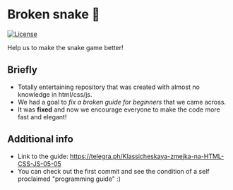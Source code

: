 # Broken snake 🐍

[![License](https://img.shields.io/badge/License-GNU%20GPLv3-brightgreen)](https://github.com/GTeasera/Broken-Snake-Guide/blob/main/LICENSE)

Help us to make the snake game better!

## Briefly
- Totally entertaining repository that was created with almost no knowledge in html/css/js.
- We had a goal to *fix a broken guide for beginners* that we came across.
- It was **fixed** and now we encourage everyone to make the code more fast and elegant!

## Additional info
* Link to the guide: https://telegra.ph/Klassicheskaya-zmejka-na-HTML-CSS-JS-05-05
* You can check out the first commit and see the condition of a self proclaimed "programming guide" :)
